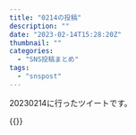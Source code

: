 ```yaml
---
title: "0214の投稿"
description: ""
date: "2023-02-14T15:28:20Z"
thumbnail: ""
categories:
  - "SNS投稿まとめ"
tags:
  - "snspost"
---
```

20230214に行ったツイートです。
<!--more-->
{{<othersns text="自分好みのTLを作ればいいのにな" url="https://qunagi.qunagi.net/notice/ASedmcDZQJG0FzNonY" screenname="jme/k.h" date="2023-02-14T01:15:50.000Z">}}
